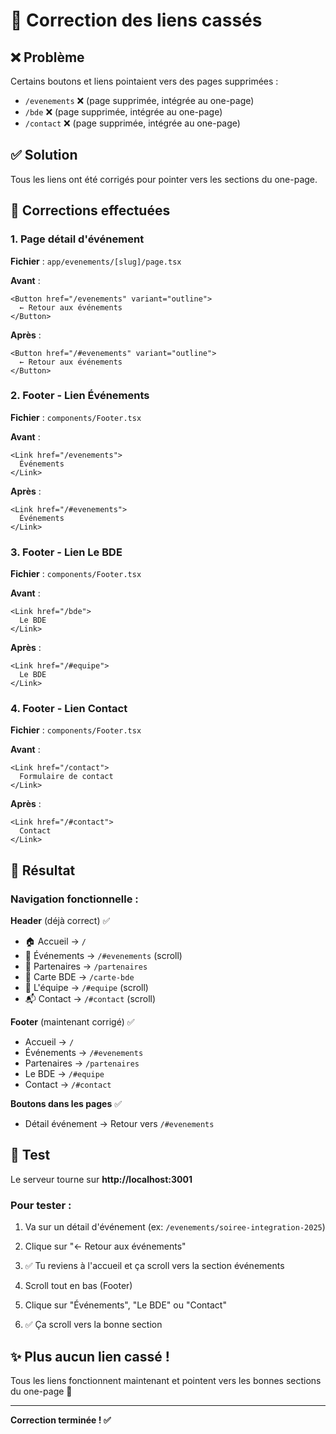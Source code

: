 # 🔗 Correction des liens cassés

## ❌ Problème

Certains boutons et liens pointaient vers des pages supprimées :
- `/evenements` ❌ (page supprimée, intégrée au one-page)
- `/bde` ❌ (page supprimée, intégrée au one-page)
- `/contact` ❌ (page supprimée, intégrée au one-page)

## ✅ Solution

Tous les liens ont été corrigés pour pointer vers les sections du one-page.

## 📝 Corrections effectuées

### 1. Page détail d'événement
**Fichier** : `app/evenements/[slug]/page.tsx`

**Avant** :
```tsx
<Button href="/evenements" variant="outline">
  ← Retour aux événements
</Button>
```

**Après** :
```tsx
<Button href="/#evenements" variant="outline">
  ← Retour aux événements
</Button>
```

### 2. Footer - Lien Événements
**Fichier** : `components/Footer.tsx`

**Avant** :
```tsx
<Link href="/evenements">
  Événements
</Link>
```

**Après** :
```tsx
<Link href="/#evenements">
  Événements
</Link>
```

### 3. Footer - Lien Le BDE
**Fichier** : `components/Footer.tsx`

**Avant** :
```tsx
<Link href="/bde">
  Le BDE
</Link>
```

**Après** :
```tsx
<Link href="/#equipe">
  Le BDE
</Link>
```

### 4. Footer - Lien Contact
**Fichier** : `components/Footer.tsx`

**Avant** :
```tsx
<Link href="/contact">
  Formulaire de contact
</Link>
```

**Après** :
```tsx
<Link href="/#contact">
  Contact
</Link>
```

## 🎯 Résultat

### Navigation fonctionnelle :

**Header** (déjà correct) ✅
- 🏠 Accueil → `/`
- 🎊 Événements → `/#evenements` (scroll)
- 🤝 Partenaires → `/partenaires`
- 💎 Carte BDE → `/carte-bde`
- 🌟 L'équipe → `/#equipe` (scroll)
- 📬 Contact → `/#contact` (scroll)

**Footer** (maintenant corrigé) ✅
- Accueil → `/`
- Événements → `/#evenements`
- Partenaires → `/partenaires`
- Le BDE → `/#equipe`
- Contact → `/#contact`

**Boutons dans les pages** ✅
- Détail événement → Retour vers `/#evenements`

## 🚀 Test

Le serveur tourne sur **http://localhost:3001**

### Pour tester :
1. Va sur un détail d'événement (ex: `/evenements/soiree-integration-2025`)
2. Clique sur "← Retour aux événements"
3. ✅ Tu reviens à l'accueil et ça scroll vers la section événements

4. Scroll tout en bas (Footer)
5. Clique sur "Événements", "Le BDE" ou "Contact"
6. ✅ Ça scroll vers la bonne section

## ✨ Plus aucun lien cassé !

Tous les liens fonctionnent maintenant et pointent vers les bonnes sections du one-page 🎉

---

**Correction terminée ! ✅**

